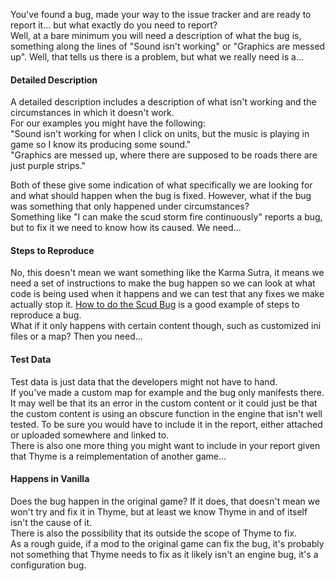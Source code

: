 You've found a bug, made your way to the issue tracker and are ready to report it... but what exactly do you need to report?  
Well, at a bare minimum you will need a description of what the bug is, something along the lines of "Sound isn't working" or "Graphics are messed up". Well, that tells us there is a problem, but what we really need is a...

#### Detailed Description

A detailed description includes a description of what isn't working and the circumstances in which it doesn't work.  
For our examples you might have the following:  
"Sound isn't working for when I click on units, but the music is playing in game so I know its producing some sound."  
"Graphics are messed up, where there are supposed to be roads there are just purple strips."

Both of these give some indication of what specifically we are looking for and what should happen when the bug is fixed. However, what if the bug was something that only happened under circumstances?  
Something like "I can make the scud storm fire continuously" reports a bug, but to fix it we need to know how its caused. We need...

#### Steps to Reproduce

No, this doesn't mean we want something like the Karma Sutra, it means we need a set of instructions to make the bug happen so we can look at what code is being used when it happens and we can test that any fixes we make actually stop it. [How to do the Scud Bug](http://www.wikihow.com/Do-the-Scud-Bug-in-C%26C-Generals-or-Zero-Hour) is a good example of steps to reproduce a bug.  
What if it only happens with certain content though, such as customized ini files or a map? Then you need...

#### Test Data

Test data is just data that the developers might not have to hand.  
If you've made a custom map for example and the bug only manifests there.  
It may well be that its an error in the custom content or it could just be that the custom content is using an obscure function in the engine that isn't well tested. To be sure you would have to include it in the report, either attached or uploaded somewhere and linked to.  
There is also one more thing you might want to include in your report given that Thyme is a reimplementation of another game...

#### Happens in Vanilla

Does the bug happen in the original game? If it does, that doesn't mean we won't try and fix it in Thyme, but at least we know Thyme in and of itself isn't the cause of it.  
There is also the possibility that its outside the scope of Thyme to fix.  
As a rough guide, if a mod to the original game can fix the bug, it's probably not something that Thyme needs to fix as it likely isn't an engine bug, it's a configuration bug.
